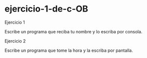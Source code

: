 # ejercicio-1-de-c-OB

Ejercicio 1

Escribe un programa que reciba tu nombre y lo escriba por consola.

Ejercicio 2

Escribe un programa que tome la hora y la escriba por pantalla.
